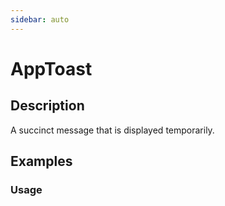 ```yaml
---
sidebar: auto
---
```


# AppToast

## Description
A succinct message that is displayed temporarily.

## Examples

### Usage
<ComponentPreview name="app-toast/demo" />